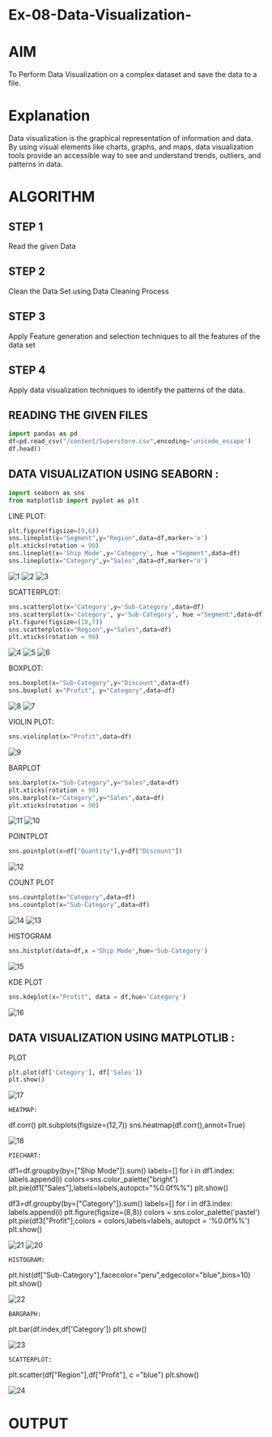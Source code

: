 # Ex-08-Data-Visualization-
# AIM
To Perform Data Visualization on a complex dataset and save the data to a file.

# Explanation
Data visualization is the graphical representation of information and data. By using visual elements like charts, graphs, and maps, data visualization tools provide an accessible way to see and understand trends, outliers, and patterns in data.

# ALGORITHM
## STEP 1
Read the given Data

## STEP 2
Clean the Data Set using Data Cleaning Process

## STEP 3
Apply Feature generation and selection techniques to all the features of the data set

## STEP 4
Apply data visualization techniques to identify the patterns of the data.

## READING THE GIVEN FILES
```python
import pandas as pd
df=pd.read_csv("/content/Superstore.csv",encoding='unicode_escape')
df.head()
```
## DATA VISUALIZATION USING SEABORN :
```python
import seaborn as sns
from matplotlib import pyplot as plt
```
LINE PLOT:
```python
plt.figure(figsize=(9,6))
sns.lineplot(x="Segment",y="Region",data=df,marker='o')
plt.xticks(rotation = 90)
sns.lineplot(x='Ship Mode',y='Category', hue ="Segment",data=df)
sns.lineplot(x="Category",y="Sales",data=df,marker='o')
```
![1](https://github.com/lokeshrahulv/ODD2023-Datascience-Ex-08/assets/118423842/3fab6268-b779-4b4f-822d-4f8121780e95)
![2](https://github.com/lokeshrahulv/ODD2023-Datascience-Ex-08/assets/118423842/71e9215d-618f-4739-8409-779d88cadbc9)
![3](https://github.com/lokeshrahulv/ODD2023-Datascience-Ex-08/assets/118423842/0951396b-ed7f-4667-9e0a-345c84ee6266)

SCATTERPLOT:
```python
sns.scatterplot(x='Category',y='Sub-Category',data=df)
sns.scatterplot(x='Category', y='Sub-Category', hue ="Segment",data=df)
plt.figure(figsize=(10,7))
sns.scatterplot(x="Region",y="Sales",data=df)
plt.xticks(rotation = 90)
```
![4](https://github.com/lokeshrahulv/ODD2023-Datascience-Ex-08/assets/118423842/9f10d405-7133-4d81-a30c-524d3eba4079)
![5](https://github.com/lokeshrahulv/ODD2023-Datascience-Ex-08/assets/118423842/d5650aab-40f5-45c7-8602-efdb3411dff3)
![6](https://github.com/lokeshrahulv/ODD2023-Datascience-Ex-08/assets/118423842/58c02a19-deee-4f8c-9b1f-afc6e72bd978)

BOXPLOT:
```python
sns.boxplot(x="Sub-Category",y="Discount",data=df)
sns.boxplot( x="Profit", y="Category",data=df)
```
![8](https://github.com/lokeshrahulv/ODD2023-Datascience-Ex-08/assets/118423842/8dab21f4-d548-4918-98b8-1ade343e1325)
![7](https://github.com/lokeshrahulv/ODD2023-Datascience-Ex-08/assets/118423842/1770b683-d1ca-4269-b729-afd19d23ee97)

VIOLIN PLOT:
```python
sns.violinplot(x="Profit",data=df)
```
![9](https://github.com/lokeshrahulv/ODD2023-Datascience-Ex-08/assets/118423842/d7a79301-e451-44ce-b5df-9a68590a61cc)

BARPLOT
```python
sns.barplot(x="Sub-Category",y="Sales",data=df)
plt.xticks(rotation = 90)
sns.barplot(x="Category",y="Sales",data=df)
plt.xticks(rotation = 90)
```
![11](https://github.com/lokeshrahulv/ODD2023-Datascience-Ex-08/assets/118423842/fd67a3fe-7b5a-4ff8-b91f-12e2822cd4c4)
![10](https://github.com/lokeshrahulv/ODD2023-Datascience-Ex-08/assets/118423842/11663f40-9b64-4eef-ad41-7ff2be81b7ad)

POINTPLOT
```python
sns.pointplot(x=df["Quantity"],y=df["Discount"])
```
![12](https://github.com/lokeshrahulv/ODD2023-Datascience-Ex-08/assets/118423842/cf0525b5-b5c0-4383-9547-cb58ab152d9c)

COUNT PLOT
```python
sns.countplot(x="Category",data=df)
sns.countplot(x="Sub-Category",data=df)
```
![14](https://github.com/lokeshrahulv/ODD2023-Datascience-Ex-08/assets/118423842/810906a4-509e-46da-b5ea-37f264982755)
![13](https://github.com/lokeshrahulv/ODD2023-Datascience-Ex-08/assets/118423842/c0444589-325d-4b04-a065-fc2eaa084063)

HISTOGRAM
```python
sns.histplot(data=df,x ='Ship Mode',hue='Sub-Category')
```
![15](https://github.com/lokeshrahulv/ODD2023-Datascience-Ex-08/assets/118423842/04153e27-4b83-4c8d-a4fb-d0d3cc44c69e)

KDE PLOT
```python
sns.kdeplot(x="Profit", data = df,hue='Category')
```
![16](https://github.com/lokeshrahulv/ODD2023-Datascience-Ex-08/assets/118423842/adf8f7d0-3792-47d3-9ff5-e480bb5c9cf3)

## DATA VISUALIZATION USING MATPLOTLIB :

PLOT
```python
plt.plot(df['Category'], df['Sales'])
plt.show()
```
![17](https://github.com/lokeshrahulv/ODD2023-Datascience-Ex-08/assets/118423842/9c63a96f-6f63-4fcc-90b2-61ab3e56d197)

    HEATMAP:

df.corr()
plt.subplots(figsize=(12,7))
sns.heatmap(df.corr(),annot=True)

![18](https://github.com/lokeshrahulv/ODD2023-Datascience-Ex-08/assets/118423842/19424aaf-e14f-4b45-89cf-4991b738147a)

    PIECHART:

df1=df.groupby(by=["Ship Mode"]).sum()
labels=[]
for i in df1.index:
    labels.append(i)
colors=sns.color_palette("bright")
plt.pie(df1["Sales"],labels=labels,autopct="%0.0f%%")
plt.show()

df3=df.groupby(by=["Category"]).sum()
labels=[]
for i in df3.index:
    labels.append(i) 
plt.figure(figsize=(8,8))
colors = sns.color_palette('pastel')
plt.pie(df3["Profit"],colors = colors,labels=labels, autopct = '%0.0f%%')
plt.show()

![21](https://github.com/lokeshrahulv/ODD2023-Datascience-Ex-08/assets/118423842/7ccc113f-82b6-46b0-84ac-934f74d9fb99)
![20](https://github.com/lokeshrahulv/ODD2023-Datascience-Ex-08/assets/118423842/b906cbe7-9eda-472d-a5be-34782202cb83)

    HISTOGRAM:

plt.hist(df["Sub-Category"],facecolor="peru",edgecolor="blue",bins=10)
plt.show()

![22](https://github.com/lokeshrahulv/ODD2023-Datascience-Ex-08/assets/118423842/fcc2959c-0bb1-4767-a48f-61a0264915d4)

    BARGRAPH:

plt.bar(df.index,df['Category'])
plt.show()

![23](https://github.com/lokeshrahulv/ODD2023-Datascience-Ex-08/assets/118423842/b6ffe0b0-85ce-4a28-9bf2-9d2f122cfd24)

    SCATTERPLOT:

plt.scatter(df["Region"],df["Profit"], c ="blue")
plt.show() 

![24](https://github.com/lokeshrahulv/ODD2023-Datascience-Ex-08/assets/118423842/5853588a-ad9e-459c-a60d-2575f525caca)
# OUTPUT
